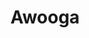 ---
title: "Awooga"
summary: ""
image: "awooga.jpg"
apple_music_artist_url: "https://music.apple.com/gb/artist/awooga/520535175"
---